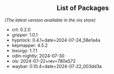 <!--- This list was auto-generated by ./helper.sh. DO NOT edit this file manually. -->

<h2 align="center">List of Packages</h2>

_(The latest version available in the nix store)_

- crt: 0.2.0
- gripper: 1.0.1
- hyprlock: 0.4.1+date=2024-07-24_58e1a4a
- keymapper: 4.5.2
- lexurgy: 1.7.1
- odin-nightly: 2024-07-30
- ols: 2024-07-22+rev=780e572
- waybar: 0.10.4+date=2024-07-22_003dd3a
